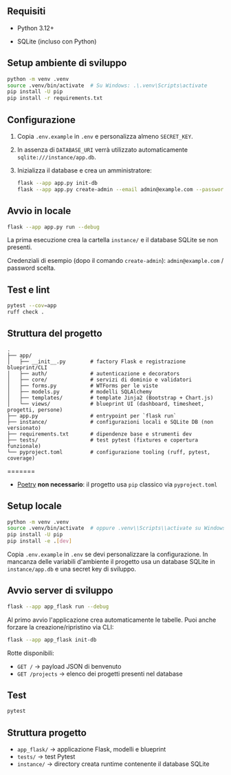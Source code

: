 

## Requisiti

- Python 3.12+

- SQLite (incluso con Python)

## Setup ambiente di sviluppo

```bash
python -m venv .venv
source .venv/bin/activate  # Su Windows: .\.venv\Scripts\activate
pip install -U pip
pip install -r requirements.txt
```

## Configurazione

1. Copia `.env.example` in `.env` e personalizza almeno `SECRET_KEY`.
2. In assenza di `DATABASE_URI` verrà utilizzato automaticamente `sqlite:///instance/app.db`.
3. Inizializza il database e crea un amministratore:

   ```bash
   flask --app app.py init-db
   flask --app app.py create-admin --email admin@example.com --password change-me
   ```

## Avvio in locale

```bash
flask --app app.py run --debug
```

La prima esecuzione crea la cartella `instance/` e il database SQLite se non presenti.

Credenziali di esempio (dopo il comando `create-admin`): `admin@example.com` / password scelta.

## Test e lint

```bash
pytest --cov=app
ruff check .
```

## Struttura del progetto

```
.
├── app/
│   ├── __init__.py        # factory Flask e registrazione blueprint/CLI
│   ├── auth/              # autenticazione e decorators
│   ├── core/              # servizi di dominio e validatori
│   ├── forms.py           # WTForms per le viste
│   ├── models.py          # modelli SQLAlchemy
│   ├── templates/         # template Jinja2 (Bootstrap + Chart.js)
│   └── views/             # blueprint UI (dashboard, timesheet, progetti, persone)
├── app.py                 # entrypoint per `flask run`
├── instance/              # configurazioni locali e SQLite DB (non versionato)
├── requirements.txt       # dipendenze base e strumenti dev
├── tests/                 # test pytest (fixtures e copertura funzionale)
└── pyproject.toml         # configurazione tooling (ruff, pytest, coverage)
```
=======
- [Poetry](https://python-poetry.org/) **non necessario**: il progetto usa `pip` classico via `pyproject.toml`

## Setup locale

```bash
python -m venv .venv
source .venv/bin/activate  # oppure .venv\\Scripts\\activate su Windows
pip install -U pip
pip install -e .[dev]
```

Copia `.env.example` in `.env` se devi personalizzare la configurazione. In mancanza delle variabili d'ambiente il progetto usa un database SQLite in `instance/app.db` e una secret key di sviluppo.

## Avvio server di sviluppo

```bash
flask --app app_flask run --debug
```

Al primo avvio l'applicazione crea automaticamente le tabelle. Puoi anche forzare la creazione/ripristino via CLI:

```bash
flask --app app_flask init-db
```

Rotte disponibili:

- `GET /` → payload JSON di benvenuto
- `GET /projects` → elenco dei progetti presenti nel database

## Test

```bash
pytest
```

## Struttura progetto

- `app_flask/` → applicazione Flask, modelli e blueprint
- `tests/` → test Pytest
- `instance/` → directory creata runtime contenente il database SQLite

